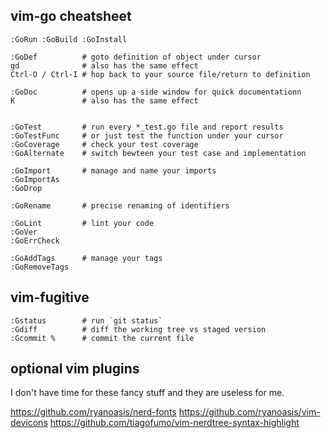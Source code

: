 <!-- !!! WARNING:  The config is copy by Ou. That only use for refers!! You MUST be modify this config for you. -->

## vim-go cheatsheet

```
:GoRun :GoBuild :GoInstall   

:GoDef          # goto definition of object under cursor   
gd              # also has the same effect
Ctrl-O / Ctrl-I # hop back to your source file/return to definition

:GoDoc          # opens up a side window for quick documentationn   
K               # also has the same effect

   
:GoTest         # run every *_test.go file and report results   
:GoTestFunc     # or just test the function under your cursor   
:GoCoverage     # check your test coverage   
:GoAlternate	# switch bewteen your test case and implementation   

:GoImport       # manage and name your imports   
:GoImportAs   
:GoDrop   
   
:GoRename       # precise renaming of identifiers   
   
:GoLint         # lint your code   
:GoVer   
:GoErrCheck   
   
:GoAddTags      # manage your tags   
:GoRemoveTags
```

## vim-fugitive

```
:Gstatus        # run `git status`
:Gdiff          # diff the working tree vs staged version
:Gcommit %      # commit the current file
```

## optional vim plugins

I don't have time for these fancy stuff and they are useless for me.

https://github.com/ryanoasis/nerd-fonts
https://github.com/ryanoasis/vim-devicons
https://github.com/tiagofumo/vim-nerdtree-syntax-highlight